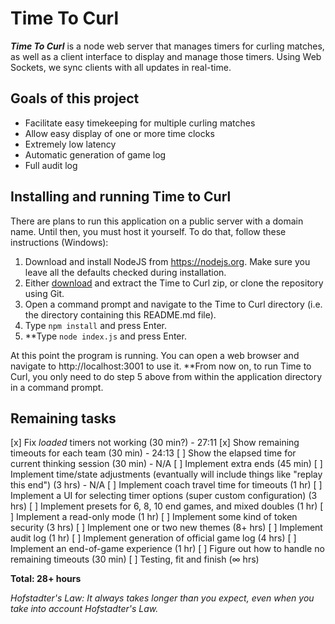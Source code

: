 # Time To Curl
***Time To Curl*** is a node web server that manages timers for curling matches, as well as a client interface to display and manage those timers. Using Web Sockets, we sync clients with all updates in real-time.

## Goals of this project
- Facilitate easy timekeeping for multiple curling matches
- Allow easy display of one or more time clocks
- Extremely low latency
- Automatic generation of game log
- Full audit log

## Installing and running Time to Curl
There are plans to run this application on a public server with a domain name. Until then, you must host it yourself. To do that, follow these instructions (Windows):

1. Download and install NodeJS from https://nodejs.org. Make sure you leave all the defaults checked during installation.
2. Either [download](https://github.com/trianglecurling/timetocurl/archive/master.zip) and extract the Time to Curl zip, or clone the repository using Git.
3. Open a command prompt and navigate to the Time to Curl directory (i.e. the directory containing this README.md file).
4. Type `npm install` and press Enter.
5. **Type `node index.js` and press Enter.

At this point the program is running. You can open a web browser and navigate to http://localhost:3001 to use it. **From now on, to run Time to Curl, you only need to do step 5 above from within the application directory in a command prompt.

## Remaining tasks
[x] Fix *loaded* timers not working (30 min?) - 27:11
[x] Show remaining timeouts for each team (30 min) - 24:13
[ ] Show the elapsed time for current thinking session (30 min) - N/A
[ ] Implement extra ends (45 min)
[ ] Implement time/state adjustments (evantually will include things like "replay this end") (3 hrs) - N/A
[ ] Implement coach travel time for timeouts (1 hr)
[ ] Implement a UI for selecting timer options (super custom configuration) (3 hrs)
[ ] Implement presets for 6, 8, 10 end games, and mixed doubles (1 hr)
[ ] Implement a read-only mode (1 hr)
[ ] Implement some kind of token security (3 hrs)
[ ] Implement one or two new themes (8+ hrs)
[ ] Implement audit log (1 hr)
[ ] Implement generation of official game log (4 hrs)
[ ] Implement an end-of-game experience (1 hr)
[ ] Figure out how to handle no remaining timeouts (30 min)
[ ] Testing, fit and finish (∞ hrs)

**Total: 28+ hours**

*Hofstadter's Law: It always takes longer than you expect, even when you take into account Hofstadter's Law.*